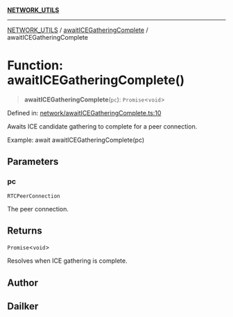 [**NETWORK_UTILS**](../../README.md)

***

[NETWORK_UTILS](../../README.md) / [awaitICEGatheringComplete](../README.md) / awaitICEGatheringComplete

# Function: awaitICEGatheringComplete()

> **awaitICEGatheringComplete**(`pc`): `Promise`\<`void`\>

Defined in: [network/awaitICEGatheringComplete.ts:10](https://github.com/dailker/everyutil/blob/7c30ec40bbb398255a9be572db0a537e8bcb9c11/src/network/awaitICEGatheringComplete.ts#L10)

Awaits ICE candidate gathering to complete for a peer connection.

Example: await awaitICEGatheringComplete(pc)

## Parameters

### pc

`RTCPeerConnection`

The peer connection.

## Returns

`Promise`\<`void`\>

Resolves when ICE gathering is complete.

## Author

## Dailker
